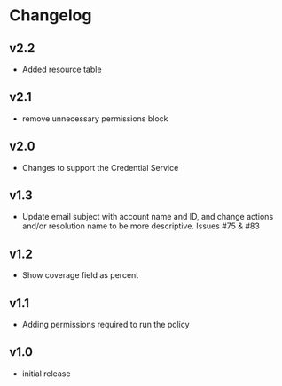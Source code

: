 # Changelog

## v2.2

- Added resource table

## v2.1

- remove unnecessary permissions block

## v2.0

- Changes to support the Credential Service

## v1.3

- Update email subject with account name and ID, and change actions and/or resolution name to be more descriptive. Issues #75 & #83

## v1.2

- Show coverage field as percent

## v1.1

- Adding permissions required to run the policy

## v1.0

- initial release
